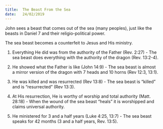 ```yaml
---
title:  The Beast From the Sea
date:   24/02/2019
---
```


John sees a beast that comes out of the sea (many peoples), just like the beasts in Daniel 7 and their religio-political power.

The sea beast becomes a counterfeit to Jesus and His ministry.

1. Everything He did was from the authority of the Father (Rev. 2:27) - The sea beast does everything with the authority of the dragon (Rev. 13:2-4).

2. He showed what the Father is like (John 14:9) - The sea beast is almost a mirror version of the dragon with 7 heads and 10 horns (Rev 12:3, 13:1).

3. He was killed and was resurrected (Rev 13:8) - The sea beast is “killed” and is “resurrected” (Rev 13:3).

4. At His resurrection, He is worthy of worship and total authority (Matt. 28:18) - When the wound of the sea beast “heals” it is worshipped and claims universal authority.

5. He ministered for 3 and a half years (Luke 4:25, 13:7) - The sea beast speaks for 42 months (3 and a half years, Rev. 13:5).
